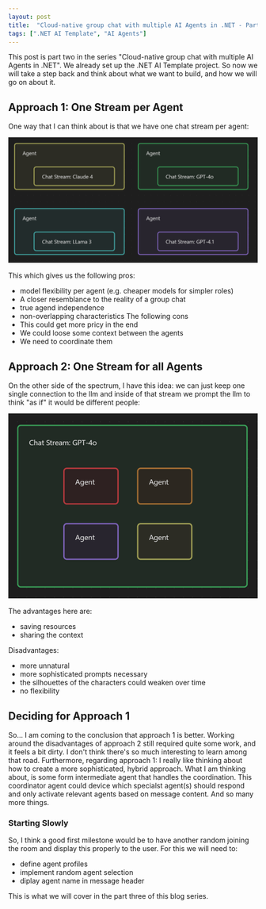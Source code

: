 ```yaml
---
layout: post
title:  "Cloud-native group chat with multiple AI Agents in .NET - Part 2: Architecture"
tags: [".NET AI Template", "AI Agents"]
---
```


This post is part two in the series "Cloud-native group chat with multiple AI Agents in .NET".
We already set up the .NET AI Template project. So now we will take a step back and think about what we want to build, and how we will go on about it.

## Approach 1: One Stream per Agent

One way that I can think about is that we have one chat stream per agent:

![A diagram depicting the one stream per agent approach: four boxes with the label "Agent". Each box contains another box with the label "Chat Stream"](/assets/2025-07-03/one_stream_per_agent_architecture.png)

This which gives us the following pros:
* model flexibility per agent (e.g. cheaper models for simpler roles)
* A closer resemblance to the reality of a group chat
* true agend independence
* non-overlapping characteristics
The following cons
* This could get more pricy in the end
* We could loose some context between the agents
* We need to coordinate them

## Approach 2: One Stream for all Agents

On the other side of the spectrum, I have this idea: we can just keep one single connection to the llm and inside of that stream we prompt the llm to think "as if" it would be different people:

![A diagram depicting the one stream for all agents approach: one box with the label "Chat Stream: GPT-4o". The box contains four boxes. Each of these boxes is labeled "Agent".](/assets/2025-07-03/one_stream_for_all_agents.png)

The advantages here are:
* saving resources
* sharing the context

Disadvantages:
* more unnatural
* more sophisticated prompts necessary
* the silhouettes of the characters could weaken over time
* no flexibility

## Deciding for Approach 1

So... I am coming to the conclusion that approach 1 is better. Working around the disadvantages of approach 2 still required quite some work, and it feels a bit dirty. I don't think there's so much interesting to learn among that road. Furthermore, regarding approach 1: I really like thinking about how to create a more sophisticated, hybrid approach. What I am thinking about, is some form intermediate agent that handles the coordination. This coordinator agent could device which specialst agent(s) should respond and only activate relevant agents based on message content. And so many more things.

### Starting Slowly

So, I think a good first milestone would be to have another random joining the room and display this properly to the user.
For this we will need to:
* define agent profiles
* implement random agent selection
* diplay agent name in message header

This is what we will cover in the part three of this blog series.